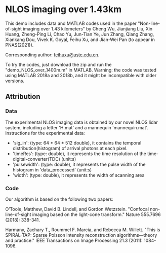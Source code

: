 # NLOS imaging over 1.43km

This demo includes data and MATLAB codes used in the paper "Non-line-of-sight imaging over 1.43 kilometers" by Cheng Wu, Jianjiang Liu, Xin Huang, Zheng-Ping Li, Chao Yu, Jun-Tian Ye, Jun Zhang, Qiang Zhang, Xiankang Dou, Vivek K. Goyal, Feihu Xu, and Jian-Wei Pan (to appear in PNAS(2021)).

Corresponding author: feihuxu@ustc.edu.cn.

To try the codes, just download the zip and run the "demo_NLOS_over_1400m.m" in MATLAB. Warning: the code was tested using MATLAB 2018a and 2018b, and it might be incompatible with older versions.

## Attribution

### Data

The experimental NLOS imaging data is obtained by our novel NLOS lidar system, including a letter 'H.mat' and a mannequin 'mannequin.mat'.
Instructions for the experimental data:

- 'sig_in': (type: 64 \* 64 \* 512 double), it contains the temporal distribution(histogram) of arrival photons at each pixel.
- 'timeRes': (type: double), it represents the time resolution of the time-digital-converter(TDC) (unit:s)
- 'pulsewidth': (type: double), it represents the pulse width of the histogram in 'data_processed' (unit:s)
- 'width': (type: double), it represents the width of scanning area

### Code

Our algorithm is based on the following two papers:

O’Toole, Matthew, David B. Lindell, and Gordon Wetzstein. "Confocal non-line-of-sight imaging based on the light-cone transform." Nature 555.7696 (2018): 338-341.

Harmany, Zachary T., Roummel F. Marcia, and Rebecca M. Willett. "This is SPIRAL-TAP: Sparse Poisson intensity reconstruction algorithms—theory and practice." IEEE Transactions on Image Processing 21.3 (2011): 1084-1096.
